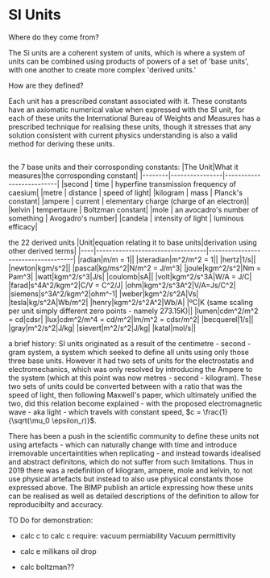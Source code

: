 # SI Units

Where do they come from? 

The Si units are a coherent system of units, which is where a system of units can be combined using products of powers of a set of 'base units', with one another to create more complex 'derived units.'

How are they defined?

Each unit has a prescribed constant associated with it. These constants have an axiomatic numerical value when expressed with the SI unit, for each of these units the International Bureau of Weights and Measures has a prescribed technique for realising these units, though it stresses that any solution consistent with current physics understanding is also a valid method for deriving these units.


## 
the 7 base units and their corrosponding constants:
|The Unit|What it measures|the corrosponding constant|
|--------|----------------|--------------------------|
|second | time | hyperfine transmission frequency of caesium|
|metre | distance | speed of light|
|kilogram | mass | Planck's constant|
|ampere | current | elementary charge (charge of an electron)|
|kelvin | tempertaure | Boltzman constant|
|mole | an avocadro's number of something | Avogadro's number|
|candela | intensity of light | luminous efficacy|

the 22 derived units 
|Unit|equation relating it to base units|derivation using other derived terms|
|----|----------------------------------|------------------------------------|
|radian|m/m = 1||
|steradian|m^2/m^2 = 1||
|hertz|1/s||
|newton|kgm/s^2||
|pascal|kg/ms^2|N/m^2 = J/m^3|
|joule|kgm^2/s^2|Nm = Pam^3|
|watt|kgm^2/s^3|J/s|
|coulomb|sA||
|volt|kgm^2/s^3A|W/A = J/C|
|farad|s^4A^2/kgm^2|C/V = C^2/J|
|ohm|kgm^2/s^3A^2|V/A=Js/C^2|
|siemens|s^3A^2/kgm^2|ohm^-1|
|weber|kgm^2/s^2A|Vs|
|tesla|kg/s^2A|Wb/m^2|
|henry|kgm^2/s^2A^2|Wb/A|
|ºC|K (same scaling per unit simply different zero points - namely 273.15K)||
|lumen|cdm^2/m^2 = cd|cdsr|
|lux|cdm^2/m^4 = cd/m^2|lm/m^2 = cdsr/m^2|
|becquerel|1/s||
|gray|m^2/s^2|J/kg|
|sievert|m^2/s^2|J/kg|
|katal|mol/s||


a brief history:
SI units originated as a result of the centimetre - second - gram system, a system which seeked to define all units using only those three base units. However it had two sets of units for the electrostatis and electromechanics, which was only resolved by introducing the Ampere to the system (which at this point was now metres - second - kilogram). These two sets of units could be converted between with a ratio that was the speed of light, then following Maxwell's paper, which ultimately unified the two, did this relation become explained - with the proposed electromagnetic wave - aka light - which travels with constant speed, $c = \frac{1}{\sqrt(\mu_0 \epsilon_r)}$.

There has been a push in the scientific community to define these units not using artefacts - which can naturally change with time and introduce irremovable uncertaintities when replicating - and instead towards idealised and abstract definitons, which do not suffer from such limitations. Thus in 2019 there was a redefinition of kilogram, ampere, mole and kelvin, to not use physical artefacts but instead to also use physical constants those expressed above. The BIMP publish an article expressing how these units can be realised as well as detailed descriptions of the definition to allow for reproducibilty and accuracy.


TO Do for demonstration:

- calc c
to calc c require:
vacuum permiability
Vacuum permittivity

- calc e
milikans oil drop
  
- calc boltzman??









